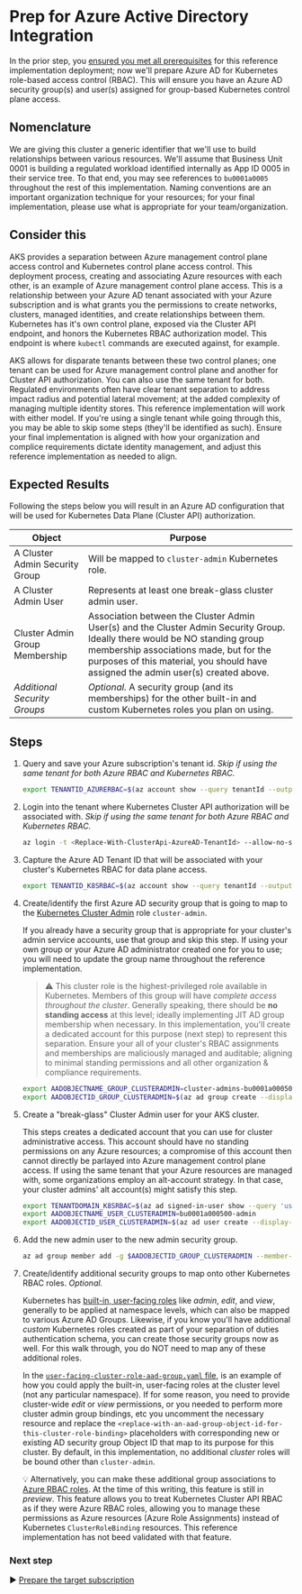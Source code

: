 # Prep for Azure Active Directory Integration

In the prior step, you [ensured you met all prerequisites](./01-prerequisites.md) for this reference implementation deployment; now we'll prepare Azure AD for Kubernetes role-based access control (RBAC). This will ensure you have an Azure AD security group(s) and user(s) assigned for group-based Kubernetes control plane access.

## Nomenclature

We are giving this cluster a generic identifier that we'll use to build relationships between various resources. We'll assume that Business Unit 0001 is building a regulated workload identified internally as App ID 0005 in their service tree.  To that end, you may see references to `bu0001a0005` throughout the rest of this implementation. Naming conventions are an important organization technique for your resources; for your final implementation, please use what is appropriate for your team/organization.

## Consider this

AKS provides a separation between Azure management control plane access control and Kubernetes control plane access control. This deployment process, creating and associating Azure resources with each other, is an example of Azure management control plane access. This is a relationship between your Azure AD tenant associated with your Azure subscription and is what grants you the permissions to create networks, clusters, managed identities, and create relationships between them. Kubernetes has it's own control plane, exposed via the Cluster API endpoint, and honors the Kubernetes RBAC authorization model. This endpoint is where `kubectl` commands are executed against, for example.

AKS allows for disparate tenants between these two control planes; one tenant can be used for Azure management control plane and another for Cluster API authorization. You can also use the same tenant for both. Regulated environments often have clear tenant separation to address impact radius and potential lateral movement; at the added complexity of managing multiple identity stores. This reference implementation will work with either model. If you're using a single tenant while going through this, you may be able to skip some steps (they'll be identified as such). Ensure your final implementation is aligned with how your organization and complice requirements dictate identity management, and adjust this reference implementation as needed to align.

## Expected Results

Following the steps below you will result in an Azure AD configuration that will be used for Kubernetes Data Plane (Cluster API) authorization.

| Object                         | Purpose                                                 |
|--------------------------------|---------------------------------------------------------|
| A Cluster Admin Security Group | Will be mapped to `cluster-admin` Kubernetes role.      |
| A Cluster Admin User           | Represents at least one break-glass cluster admin user. |
| Cluster Admin Group Membership | Association between the Cluster Admin User(s) and the Cluster Admin Security Group. Ideally there would be NO standing group membership associations made, but for the purposes of this material, you should have assigned the admin user(s) created above. |
| _Additional Security Groups_   | _Optional._ A security group (and its memberships) for the other built-in and custom Kubernetes roles you plan on using. |

## Steps

1. Query and save your Azure subscription's tenant id. _Skip if using the same tenant for both Azure RBAC and Kubernetes RBAC._

   ```bash
   export TENANTID_AZURERBAC=$(az account show --query tenantId --output tsv)
   ```

1. Login into the tenant where Kubernetes Cluster API authorization will be associated with. _Skip if using the same tenant for both Azure RBAC and Kubernetes RBAC._

   ```bash
   az login -t <Replace-With-ClusterApi-AzureAD-TenantId> --allow-no-subscriptions
   ```

1. Capture the Azure AD Tenant ID that will be associated with your cluster's Kubernetes RBAC for data plane access.

   ```bash
   export TENANTID_K8SRBAC=$(az account show --query tenantId --output tsv)
   ```

1. Create/identify the first Azure AD security group that is going to map to the [Kubernetes Cluster Admin](https://kubernetes.io/docs/reference/access-authn-authz/rbac/#user-facing-roles) role `cluster-admin`.

   If you already have a security group that is appropriate for your cluster's admin service accounts, use that group and skip this step. If using your own group or your Azure AD administrator created one for you to use; you will need to update the group name throughout the reference implementation.

   > :warning: This cluster role is the highest-privileged role available in Kubernetes. Members of this group will have _complete access throughout the cluster_. Generally speaking, there should be **no standing access** at this level; ideally implementing JIT AD group membership when necessary. In this implementation, you'll create a dedicated account for this purpose (next step) to represent this separation. Ensure your all of your cluster's RBAC assignments and memberships are maliciously managed and auditable; aligning to minimal standing permissions and all other organization & compliance requirements.

   ```bash
   export AADOBJECTNAME_GROUP_CLUSTERADMIN=cluster-admins-bu0001a000500
   export AADOBJECTID_GROUP_CLUSTERADMIN=$(az ad group create --display-name $AADOBJECTNAME_GROUP_CLUSTERADMIN --mail-nickname $AADOBJECTNAME_GROUP_CLUSTERADMIN --description "Principals in this group are cluster admins in the bu001a000500 cluster." --query objectId -o tsv)
   ```

1. Create a "break-glass" Cluster Admin user for your AKS cluster.

   This steps creates a dedicated account that you can use for cluster administrative access. This account should have no standing permissions on any Azure resources; a compromise of this account then cannot directly be parlayed into Azure management control plane access. If using the same tenant that your Azure resources are managed with, some organizations employ an alt-account strategy. In that case, your cluster admins' alt account(s) might satisfy this step.

   ```bash
   export TENANTDOMAIN_K8SRBAC=$(az ad signed-in-user show --query 'userPrincipalName' -o tsv | cut -d '@' -f 2 | sed 's/\"//')
   export AADOBJECTNAME_USER_CLUSTERADMIN=bu0001a000500-admin
   export AADOBJECTID_USER_CLUSTERADMIN=$(az ad user create --display-name=${AADOBJECTNAME_USER_CLUSTERADMIN} --user-principal-name ${AADOBJECTNAME_USER_CLUSTERADMIN}@${TENANTDOMAIN_K8SRBAC} --force-change-password-next-login --password ChangeMebu0001a0005AdminChangeMe --query objectId -o tsv)
   ```

1. Add the new admin user to the new admin security group.

   ```bash
   az ad group member add -g $AADOBJECTID_GROUP_CLUSTERADMIN --member-id $AADOBJECTID_USER_CLUSTERADMIN
   ```

1. Create/identify additional security groups to map onto other Kubernetes RBAC roles. _Optional._

    Kubernetes has [built-in, user-facing roles](https://kubernetes.io/docs/reference/access-authn-authz/rbac/#user-facing-roles) like _admin_, _edit_, and _view_, generally to be applied at namespace levels, which can also be mapped to various Azure AD Groups. Likewise, if you know you'll have additional _custom_ Kubernetes roles created as part of your separation of duties authentication schema, you can create those security groups now as well. For this walk through, you do NOT need to map any of these additional roles.

   In the [`user-facing-cluster-role-aad-group.yaml` file](./cluster-baseline-settings/user-facing-cluster-role-aad-group.yaml), is an example of how you could apply the built-in, user-facing roles at the cluster level (not any particular namespace). If for some reason, you need to provide cluster-wide _edit_ or _view_ permissions, or you needed to perform more cluster admin group bindings, etc you uncomment the necessary resource and replace the `<replace-with-an-aad-group-object-id-for-this-cluster-role-binding>` placeholders with corresponding new or existing AD security group Object ID that map to its purpose for this cluster. By default, in this implementation, no additional _cluster_ roles will be bound other than `cluster-admin`.

   :bulb: Alternatively, you can make these additional group associations to [Azure RBAC roles](https://docs.microsoft.com/azure/aks/manage-azure-rbac). At the time of this writing, this feature is still in _preview_. This feature allows you to treat Kubernetes Cluster API RBAC as if they were Azure RBAC roles, allowing you to manage these permissions as Azure resources (Azure Role Assignments) instead of Kubernetes `ClusterRoleBinding` resources. This reference implementation has not beed validated with that feature.

### Next step

:arrow_forward: [Prepare the target subscription](./04-subscription.md)

